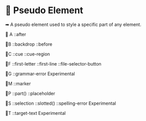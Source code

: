 # 📘 Pseudo Element
➡ A pseudo element used to style a specific part of any element.

🔸 A
::after

🔸B
::backdrop
::before

🔸C
::cue
::cue-region

🔸F
::first-letter
::first-line
::file-selector-button

🔸G
::grammar-error Experimental

🔸M
::marker

🔸P
::part()
::placeholder

🔸S
::selection
::slotted()
::spelling-error Experimental

🔸T
::target-text Experimental

